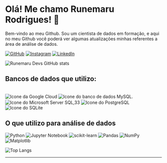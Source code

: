 # Olá! Me chamo Runemaru Rodrigues! 🐉
<p> Bem-vindo ao meu Github. Sou um cientista de dados em formação, e aqui no meu Github você poderá ver algumas atualizações minhas referentes a área de análise de dados.</p>

[![GitHub](https://img.shields.io/badge/GitHub-100000?style=for-the-badge&logo=github&logoColor=white)](https://github.com/Runemaru/Runemaru)
[![Instagram](https://img.shields.io/badge/Instagram-E4405F?style=for-the-badge&logo=instagram&logoColor=white)](https://www.instagram.com/runefortress/)
[![LinkedIn](https://img.shields.io/badge/LinkedIn-0077B5?style=for-the-badge&logo=linkedin&logoColor=white)](https://www.linkedin.com/in/runemaru-dev/)

![Runemaru Devs GitHub stats](https://github-readme-stats.vercel.app/api?username=Runemaru&show_icons=true&theme=cobalt)

## Bancos de dados que utilizo:
<div style ="display: inline_block"><br/>
<img align="center" alt="Icone da Google Cloud" src="https://img.shields.io/badge/Google_Cloud-4285F4?style=for-the-badge&logo=google-cloud&logoColor=white" />
<img align="center" alt="Icone do banco de dados MySQL." src="https://img.shields.io/badge/MySQL-00000F?style=for-the-badge&logo=mysql&logoColor=white" />
<img align="center" alt="Icone do Microsoft Server SQL,33" src="https://img.shields.io/badge/Microsoft%20SQL%20Server-CC2927?style=for-the-badge&logo=microsoft%20sql%20server&logoColor=white" />
<img align="center" alt="Icone do PostgreSQL" src="https://img.shields.io/badge/PostgreSQL-316192?style=for-the-badge&logo=postgresql&logoColor=white" />
<img align="center" alt="Icone do SQLite" src="https://img.shields.io/badge/SQLite-07405E?style=for-the-badge&logo=sqlite&logoColor=white" /> 

## O que utilizo para análise de dados
![Python](https://img.shields.io/badge/python-3670A0?style=for-the-badge&logo=python&logoColor=ffdd54)
![Jupyter Notebook](https://img.shields.io/badge/jupyter-%23FA0F00.svg?style=for-the-badge&logo=jupyter&logoColor=white)
![scikit-learn](https://img.shields.io/badge/scikit--learn-%23F7931E.svg?style=for-the-badge&logo=scikit-learn&logoColor=white)
![Pandas](https://img.shields.io/badge/pandas-%23150458.svg?style=for-the-badge&logo=pandas&logoColor=white)
![NumPy](https://img.shields.io/badge/numpy-%634444.svg?style=for-the-badge&logo=numpy&logoColor=white)
![Matplotlib](https://img.shields.io/badge/Matplotlib-%23013243.svg?style=for-the-badge&logo=Matplotlib&logoColor=black)

	

![Top Langs](https://github-readme-stats.vercel.app/api/top-langs/?username=Runemaru&layout=compact)


<hr>
